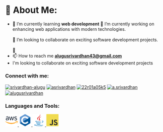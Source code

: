 # 💫 About Me:
- 🌱 I’m currently learning **web development**
🔭 I’m currently working on enhancing web applications with modern technologies.<br><br>👯 I’m looking to collaborate on exciting software development projects.<br><br>🤝
- 📫 How to reach me **alugusrivardhan43@gmail.com**
- I'm looking to collaborate on exciting software development projects

<h3 align="left">Connect with me:</h3>
<p align="left">
<a href="https://www.linkedin.com/in/sri-vardhan-alugu-683688357/" target="blank"><img align="center" src="https://raw.githubusercontent.com/rahuldkjain/github-profile-readme-generator/master/src/images/icons/Social/linked-in-alt.svg" alt="srivardhan-alugu" height="30" width="40" /></a>
<a href="https://www.codechef.com/users/asrivardhan" target="blank"><img align="center" src="https://cdn.jsdelivr.net/npm/simple-icons@3.1.0/icons/codechef.svg" alt="asrivardhan" height="30" width="40" /></a>
<a href="https://www.hackerrank.com/22r01a05k5" target="blank"><img align="center" src="https://raw.githubusercontent.com/rahuldkjain/github-profile-readme-generator/master/src/images/icons/Social/hackerrank.svg" alt="22r01a05k5" height="30" width="40" /></a>
<a href="https://codeforces.com/profile/a.srivardhan" target="blank"><img align="center" src="https://raw.githubusercontent.com/rahuldkjain/github-profile-readme-generator/master/src/images/icons/Social/codeforces.svg" alt="a.srivardhan" height="30" width="40" /></a>
<a href="https://www.leetcode.com/alugusrivardhan" target="blank"><img align="center" src="https://raw.githubusercontent.com/rahuldkjain/github-profile-readme-generator/master/src/images/icons/Social/leet-code.svg" alt="alugusrivardhan" height="30" width="40" /></a>
</p>

<h3 align="left">Languages and Tools:</h3>
<p align="left"> <a href="https://aws.amazon.com" target="_blank" rel="noreferrer"> <img src="https://raw.githubusercontent.com/devicons/devicon/master/icons/amazonwebservices/amazonwebservices-original-wordmark.svg" alt="aws" width="40" height="40"/> </a> <a href="https://www.cprogramming.com/" target="_blank" rel="noreferrer"> <img src="https://raw.githubusercontent.com/devicons/devicon/master/icons/c/c-original.svg" alt="c" width="40" height="40"/> </a> <a href="https://www.java.com" target="_blank" rel="noreferrer"> <img src="https://raw.githubusercontent.com/devicons/devicon/master/icons/java/java-original.svg" alt="java" width="40" height="40"/> </a> <a href="https://developer.mozilla.org/en-US/docs/Web/JavaScript" target="_blank" rel="noreferrer"> <img src="https://raw.githubusercontent.com/devicons/devicon/master/icons/javascript/javascript-original.svg" alt="javascript" width="40" height="40"/> </a> </p>
